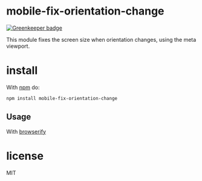 # mobile-fix-orientation-change

[![Greenkeeper badge](https://badges.greenkeeper.io/JamesKyburz/mobile-fix-orientation-change.svg)](https://greenkeeper.io/)

This module fixes the screen size when orientation changes, using the meta viewport.

# install

With [npm](http://npmjs.org) do:

```
npm install mobile-fix-orientation-change
```

## Usage

With [browserify](https://github.com/substack/node-browserify)

# license
MIT
